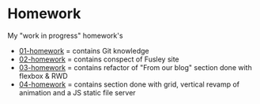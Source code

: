 # Homework
<p>My "work in progress" homework's</p>
<ul>
<li><a href="https://github.com/barteekn/Homework/tree/master/01-homework-git">01-homework</a> = contains Git knowledge</li>
<li><a href="https://github.com/barteekn/Homework/tree/master/02-homework-fusely">02-homework</a> = contains conspect of Fusley site</li>
<li><a href="https://github.com/barteekn/Homework/tree/master/03-homework-blog">03-homework</a> = contains refactor of "From our blog" section done with flexbox & RWD</li>
<li><a href="https://github.com/barteekn/Homework/tree/master/04-homework-grid-animation-node">04-homework</a> = contains section done with grid, vertical revamp of animation and a JS static file server</li>
</ul>
